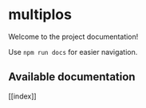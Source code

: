 # multiplos

Welcome to the project documentation!

Use `npm run docs` for easier navigation.

## Available documentation

[[index]]
